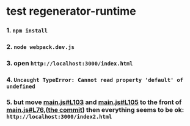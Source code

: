 # test regenerator-runtime

### 1. `npm install`

### 2. `node webpack.dev.js`

### 3. open `http://localhost:3000/index.html`

### 4. `Uncaught TypeError: Cannot read property 'default' of undefined`

### 5. but move [main.js#L103](./target/main.js#L103) and [main.js#L105](./target/main.js#L105) to the front of [main.js#L76](./target/main.js#L76),([the commit](https://github.com/xwenliang/testRegeneratorRuntime/commit/bc4e8ceac17ef644394298a49eca360662762481)) then everything seems to be ok: `http://localhost:3000/index2.html`